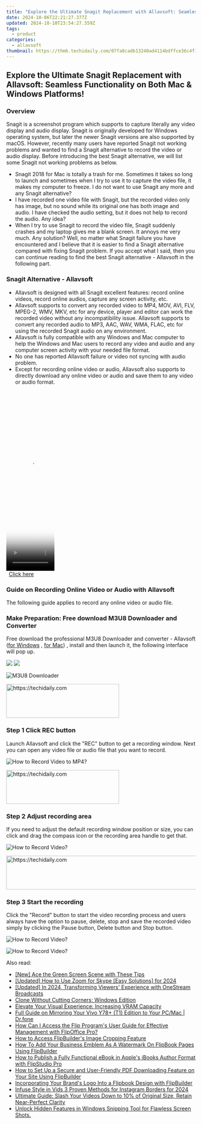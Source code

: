 ```yaml
---
title: "Explore the Ultimate Snagit Replacement with Allavsoft: Seamless Functionality on Both Mac & Windows Platforms!"
date: 2024-10-06T22:21:27.377Z
updated: 2024-10-10T23:54:27.559Z
tags:
  - product
categories:
  - allavsoft
thumbnail: https://thmb.techidaily.com/07fa8cadb13240ad4114bdffce36c4f17cee86cd9ffa9ec58a8ecda669ea9207.jpg
---
```


## Explore the Ultimate Snagit Replacement with Allavsoft: Seamless Functionality on Both Mac & Windows Platforms!

### Overview

Snagit is a screenshot program which supports to capture literally any video display and audio display. Snagit is originally developed for Windows operating system, but later the newer Snagit versions are also supported by macOS. However, recently many users have reported Snagit not working problems and wanted to find a Snagit alternative to record the video or audio display. Before introducing the best Snagit alternative, we will list some Snagit not working problems as below.

* Snagit 2018 for Mac is totally a trash for me. Sometimes it takes so long to launch and sometimes when I try to use it to capture the video file, it makes my computer to freeze. I do not want to use Snagit any more and any Snagit alternative?
* I have recorded one video file with Snagit, but the recorded video only has image, but no sound while its original one has both image and audio. I have checked the audio setting, but it does not help to record the audio. Any idea?
* When I try to use Snagit to record the video file, Snagit suddenly crashes and my laptop gives me a blank screen. It annoys me very much. Any solution? Well, no matter what Snagit failure you have encountered and I believe that it is easier to find a Snagit alternative compared with fixing Snagit problem. If you accept what I said, then you can continue reading to find the best Snagit alternative - Allavsoft in the following part.

### Snagit Alternative - Allavsoft

* Allavsoft is designed with all Snagit excellent features: record online videos, record online audios, capture any screen activity, etc.
* Allavsoft supports to convert any recorded video to MP4, MOV, AVI, FLV, MPEG-2, WMV, MKV, etc for any device, player and editor can work the recorded video without any incompatibility issue. Allavsoft supports to convert any recorded audio to MP3, AAC, WAV, WMA, FLAC, etc for using the recorded Snagit audio on any environment.
* Allavsoft is fully compatible with any Windows and Mac computer to help the Windows and Mac users to record any video and audio and any computer screen activity with your needed file format.
* No one has reported Allavsoft failure or video not syncing with audio problem.
* Except for recording online video or audio, Allavsoft also supports to directly download any online video or audio and save them to any video or audio format.

<!-- affiliate ads begin -->
<span id="1993654">
					<video width="128" height="480" style="cursor:pointer"
           poster="//a.impactradius-go.com/display-clicktoplayimage/1993654.png"
           onclick="if(!this.playClicked){this.play();this.setAttribute('controls',true);this.playClicked=true;}">
	   <source src="//a.impactradius-go.com/display-ad/22993-1993654">
	   <img src="//a.impactradius-go.com/display-clicktoplayimage/1993654.png" style="border: none; height: 100%; width: 100%; object-fit: contain">
	</video>
	<div style="width:80px;text-align:center"><a href="javascript:window.open(decodeURIComponent('https%3A%2F%2Fhomestyler.sjv.io%2Fc%2F5597632%2F1993654%2F22993'), '_blank');void(0);">Click here</a></div>
</span>
<img height="0" width="0" src="https://imp.pxf.io/i/5597632/1993654/22993" style="position:absolute;visibility:hidden;" border="0" />
<!-- affiliate ads end -->

### Guide on Recording Online Video or Audio with Allavsoft

The following guide applies to record any online video or audio file.

### Make Preparation: Free download M3U8 Downloader and Converter

Free download the professional M3U8 Downloader and converter - Allavsoft ([for Windows](https://tools.techidaily.com/allavsoft/products/) , [for Mac](https://tools.techidaily.com/allavsoft/products/)) , install and then launch it, the following interface will pop up.

[![](https://www.allavsoft.com/how-to/../images/how-to/free-download-win.jpg)](https://tools.techidaily.com/allavsoft/products/) [![](https://www.allavsoft.com/how-to/../images/how-to/free-download-mac.jpg)](https://tools.techidaily.com/allavsoft/products/)

![M3U8 Downloader](https://www.allavsoft.com/how-to/../images/allavsoft/screen-shot-600.jpg)

<!-- affiliate ads begin -->
<a href="https://aligracehair.sjv.io/c/5597632/2047346/19272" target="_top" id="2047346">
  <img src="//a.impactradius-go.com/display-ad/19272-2047346" border="0" alt="https://techidaily.com" width="300" height="90"/>
</a>
<img height="0" width="0" src="https://aligracehair.sjv.io/i/5597632/2047346/19272" style="position:absolute;visibility:hidden;" border="0" />
<!-- affiliate ads end -->

### Step 1 Click REC button

Launch Allavsoft and click the "REC" button to get a recording window. Next you can open any video file or audio file that you want to record.

![How to Record Video to MP4?](https://www.allavsoft.com/how-to/../images/how-to/record-skype-video-calls/click-rec-to-record-videos.jpg)

<!-- affiliate ads begin -->
<a href="https://aligracehair.sjv.io/c/5597632/1997717/19272" target="_top" id="1997717">
  <img src="//a.impactradius-go.com/display-ad/19272-1997717" border="0" alt="https://techidaily.com" width="300" height="90"/>
</a>
<img height="0" width="0" src="https://aligracehair.sjv.io/i/5597632/1997717/19272" style="position:absolute;visibility:hidden;" border="0" />
<!-- affiliate ads end -->

### Step 2 Adjust recording area

If you need to adjust the default recording window position or size, you can click and drag the compass icon or the recording area handle to get that.

![How to Record Video?](https://www.allavsoft.com/how-to/../images/how-to/record-skype-video-calls/move-adjust-the-recording-frame.jpg)

<!-- affiliate ads begin -->
<a href="https://unicoeye.pxf.io/c/5597632/2134494/18498" target="_top" id="2134494">
  <img src="//a.impactradius-go.com/display-ad/18498-2134494" border="0" alt="https://techidaily.com" width="721" height="90"/>
</a>
<img height="0" width="0" src="https://unicoeye.pxf.io/i/5597632/2134494/18498" style="position:absolute;visibility:hidden;" border="0" />
<!-- affiliate ads end -->

### Step 3 Start the recording

Click the "Record" button to start the video recording process and users always have the option to pause, delete, stop and save the recorded video simply by clicking the Pause button, Delete button and Stop button.

![How to Record Video?](https://www.allavsoft.com/how-to/../images/how-to/record-skype-video-calls/click-REC.jpg)

![How to Record Video?](https://www.allavsoft.com/how-to/../images/how-to/record-skype-video-calls/click-stop-save-to-finish-recording.jpg)

<ins class="adsbygoogle"
     style="display:block"
     data-ad-format="autorelaxed"
     data-ad-client="ca-pub-7571918770474297"
     data-ad-slot="1223367746"></ins>

<ins class="adsbygoogle"
     style="display:block"
     data-ad-client="ca-pub-7571918770474297"
     data-ad-slot="8358498916"
     data-ad-format="auto"
     data-full-width-responsive="true"></ins>

<span class="atpl-alsoreadstyle">Also read:</span>
<div><ul>
<li><a href="https://extra-resources.techidaily.com/new-ace-the-green-screen-scene-with-these-tips/"><u>[New] Ace the Green Screen Scene with These Tips</u></a></li>
<li><a href="https://fox-links.techidaily.com/updated-how-to-use-zoom-for-skype-easy-solutions-for-2024/"><u>[Updated] How to Use Zoom for Skype [Easy Solutions] for 2024</u></a></li>
<li><a href="https://fox-cloud.techidaily.com/updated-in-2024-transforming-viewers-experience-with-onestream-broadcasts/"><u>[Updated] In 2024, Transforming Viewers' Experience with OneStream Broadcasts</u></a></li>
<li><a href="https://win11.techidaily.com/clone-without-cutting-corners-windows-edition/"><u>Clone Without Cutting Corners: Windows Edition</u></a></li>
<li><a href="https://windows11.techidaily.com/elevate-your-visual-experience-increasing-vram-capacity/"><u>Elevate Your Visual Experience: Increasing VRAM Capacity</u></a></li>
<li><a href="https://screen-mirror.techidaily.com/full-guide-on-mirroring-your-vivo-y78plus-t1-edition-to-your-pcmac-drfone-by-drfone-android/"><u>Full Guide on Mirroring Your Vivo Y78+ (T1) Edition to Your PC/Mac | Dr.fone</u></a></li>
<li><a href="https://discover-data.techidaily.com/how-can-i-access-the-flip-programs-user-guide-for-effective-management-with-flipoffice-pro/"><u>How Can I Access the Flip Program's User Guide for Effective Management with FlipOffice Pro?</u></a></li>
<li><a href="https://discover-data.techidaily.com/how-to-access-flipbuilders-image-cropping-feature/"><u>How to Access FlipBuilder's Image Cropping Feature</u></a></li>
<li><a href="https://discover-data.techidaily.com/how-to-add-your-business-emblem-as-a-watermark-on-flipbook-pages-using-flipbuilder/"><u>How To Add Your Business Emblem As A Watermark On FlipBook Pages Using FlipBuilder</u></a></li>
<li><a href="https://discover-data.techidaily.com/how-to-publish-a-fully-functional-ebook-in-apples-ibooks-author-format-with-flipstudio-pro/"><u>How to Publish a Fully Functional eBook in Apple's iBooks Author Format with FlipStudio Pro</u></a></li>
<li><a href="https://discover-data.techidaily.com/how-to-set-up-a-secure-and-user-friendly-pdf-downloading-feature-on-your-site-using-flipbuilder/"><u>How to Set Up a Secure and User-Friendly PDF Downloading Feature on Your Site Using FlipBuilder</u></a></li>
<li><a href="https://discover-data.techidaily.com/incorporating-your-brands-logo-into-a-flipbook-design-with-flipbuilder/"><u>Incorporating Your Brand's Logo Into a Flipbook Design with FlipBuilder</u></a></li>
<li><a href="https://instagram-video-recordings.techidaily.com/infuse-style-in-vids-3-proven-methods-for-instagram-borders-for-2024/"><u>Infuse Style in Vids 3 Proven Methods for Instagram Borders for 2024</u></a></li>
<li><a href="https://some-knowledge.techidaily.com/ultimate-guide-slash-your-videos-down-to-10-of-original-size-retain-near-perfect-clarity/"><u>Ultimate Guide: Slash Your Videos Down to 10% of Original Size, Retain Near-Perfect Clarity</u></a></li>
<li><a href="https://windows11.techidaily.com/unlock-hidden-features-in-windows-snipping-tool-for-flawless-screen-shots/"><u>Unlock Hidden Features in Windows Snipping Tool for Flawless Screen Shots.</u></a></li>
</ul></div>

